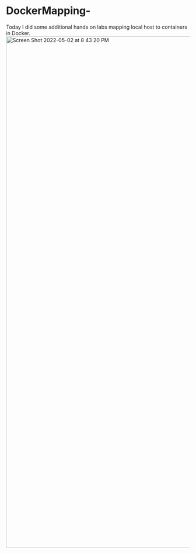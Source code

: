 # DockerMapping-
Today I did some additional hands on labs mapping local host to containers in Docker. 
<img width="1399" alt="Screen Shot 2022-05-02 at 8 43 20 PM" src="https://user-images.githubusercontent.com/28788919/166383479-d7f2d6d3-65a2-469b-9940-dcd3dde329cb.png">
